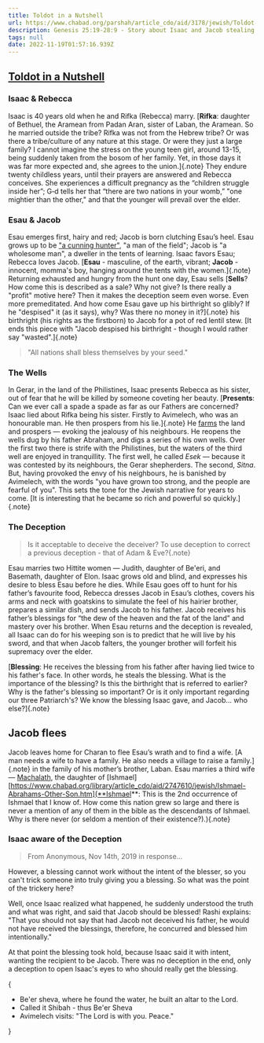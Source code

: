 ```yaml
---
title: Toldot in a Nutshell
url: https://www.chabad.org/parshah/article_cdo/aid/3178/jewish/Toldot-in-a-Nutshell.htm
description: Genesis 25:19-28:9 - Story about Isaac and Jacob stealing Esau's birthright
tags: null
date: 2022-11-19T01:57:16.939Z
---
```


## <a href="https://www.chabad.org/parshah/article_cdo/aid/3178/jewish/Toldot-in-a-Nutshell.htm" alt="Toldot in a Nutshell">Toldot in a Nutshell</a>

### Isaac & Rebecca

Isaac is 40 years old when he and Rifka (Rebecca) marry. [**Rifka**:  daughter of Bethuel, the Aramean from Padan Aran, sister of Laban, the Aramean. So he married outside the tribe? Rifka was not from the Hebrew tribe? Or was there a tribe/culture of any nature at this stage. Or were they just a large family? I cannot imagine the stress on the young teen girl, around 13-15, being suddenly taken from the bosom of her family. Yet, in those days it was far more expected and, she agrees to the union.]{.note} They endure twenty childless years, until their prayers are answered and Rebecca conceives. She experiences a difficult pregnancy as the “children struggle inside her”; G‑d tells her that “there are two nations in your womb,” "one mightier than the other," and that the younger will prevail over the elder.

### Esau & Jacob

Esau emerges first, hairy and red; Jacob is born clutching Esau’s heel. Esau grows up to be ["a cunning hunter"](../Toldot_annexes/index.html#the-palace-and-the-pigeons), "a man of the field"; Jacob is "a wholesome man", a dweller in the tents of learning. Isaac favors Esau; Rebecca loves Jacob. [**Esau** - masculine, of the earth, vibrant; **Jacob** - innocent, momma's boy, hanging around the tents with the women.]{.note} Returning exhausted and hungry from the hunt one day, Esau sells [**Sells**? How come this is described as a sale? Why not give? Is there really a "profit" motive here? Then it makes the deception seem even worse. Even more premeditated. And how come Esau gave up his birthright so glibly? If he "despised" it (as it says), why? Was there no money in it?]{.note} his birthright (his rights as the firstborn) to Jacob for a pot of red lentil stew. [It ends this piece with "Jacob despised his birthright - though I would rather say "wasted".]{.note}

> "All nations shall bless themselves by your seed."

### The Wells

In Gerar, in the land of the Philistines, Isaac presents Rebecca as his sister, out of fear that he will be killed by someone coveting her beauty. [**Presents**: Can we ever call a spade a spade as far as our Fathers are concerned? Isaac lied about Rifka being his sister. Firstly to Avimelech, who was an honourable man. He then prospers from his lie.]{.note} He [farms](../Toldot_annexes/index.html#the-faith-of-the-farmer) the land and prospers &mdash; evoking the jealousy of his neighbours. He reopens the wells dug by his father Abraham, and digs a series of his own wells. Over the first two there is strife with the Philistines, but the waters of the third well are enjoyed in tranquillity. The first well, he called _Esek_ &mdash; because it was contested by its neighbours, the Gerar shepherders. The second, _Sitna_. But, having provoked the envy of his neighbours, he is banished by Avimelech, with the words "you have grown too strong, and the people are fearful of you". This sets the tone for the Jewish narrative for years to come. [It is interesting that he became so rich and powerful so quickly.]{.note}

### The Deception

> Is it acceptable to deceive the deceiver?
> To use deception to correct a previous deception - that of Adam & Eve?{.note}

Esau marries two Hittite women &mdash; Judith, daughter of Be'eri, and Basemath, daughter of Elon. Isaac grows old and blind, and expresses his desire to bless Esau before he dies. While Esau goes off to hunt for his father’s favourite food, Rebecca dresses Jacob in Esau’s clothes, covers his arms and neck with goatskins to simulate the feel of his hairier brother, prepares a similar dish, and sends Jacob to his father. Jacob receives his father’s blessings for “the dew of the heaven and the fat of the land” and mastery over his brother. When Esau returns and the deception is revealed, all Isaac can do for his weeping son is to predict that he will live by his sword, and that when Jacob falters, the younger brother will forfeit his supremacy over the elder.

[**Blessing**: He receives the blessing from his father after having lied twice to his father's face. In other words, he steals the blessing. What is the importance of the blessing? Is this the birthright that is referred to earlier? Why is the father's blessing so important? Or is it only important regarding our three Patriarch's? We know the blessing Isaac gave, and Jacob... who else?]{.note}

## Jacob flees

Jacob leaves home for Charan to flee Esau’s wrath and to find a wife. [A man needs a wife to have a family. He also needs a village to raise a family.]{.note} in the family of his mother’s brother, Laban. Esau marries a third wife &mdash; [Machalath](./toldot_annexes/index.html#life-on-the-inside), the daughter of [Ishmael][https://www.chabad.org/library/article_cdo/aid/2747610/jewish/Ishmael-Abrahams-Other-Son.htm](**Ishmael**: This is the 2nd occurrence of Ishmael that I know of. How come this nation grew so large and there is never a mention of any of them in the bible as the descendants of Ishmael. Why is there never (or seldom a mention of their existence?).){.note}

### Isaac aware of the Deception

> From Anonymous, Nov 14th, 2019 in response...

However, a blessing cannot work without the intent of the blesser, so you can't trick someone into truly giving you a blessing. So what was the point of the trickery here?

Well, once Isaac realized what happened, he suddenly understood the truth and what was right, and said that Jacob should be blessed! Rashi explains: "That you should not say that had Jacob not deceived his father, he would not have received the blessings, therefore, he concurred and blessed him intentionally."

At that point the blessing took hold, because Isaac said it with intent, wanting the recipient to be Jacob. There was no deception in the end, only a deception to open Isaac's eyes to who should really get the blessing.

{

- Be'er sheva, where he found the water, he built an altar to the Lord.
- Called it Shibah - thus Be'er Sheva
- Avimelech visits: "The Lord is with you. Peace."
  
}
